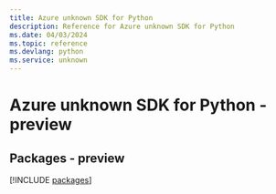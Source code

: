 ```yaml
---
title: Azure unknown SDK for Python
description: Reference for Azure unknown SDK for Python
ms.date: 04/03/2024
ms.topic: reference
ms.devlang: python
ms.service: unknown
---
```

# Azure unknown SDK for Python - preview
## Packages - preview
[!INCLUDE [packages](unknown-index.md)]